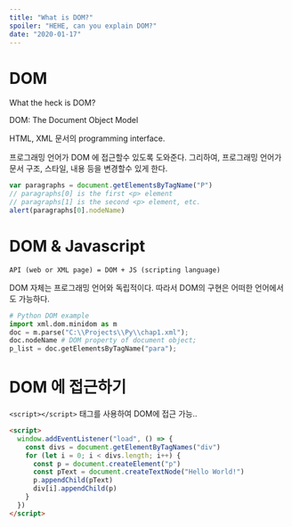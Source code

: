```yaml
---
title: "What is DOM?"
spoiler: "HEHE, can you explain DOM?"
date: "2020-01-17"
---
```


# DOM

What the heck is DOM?

DOM: The Document Object Model

HTML, XML 문서의 programming interface.

프로그래밍 언어가 DOM 에 접근할수 있도록 도와준다. 그리하여, 프로그래밍 언어가 문서 구조, 스타일, 내용 등을 변경할수 있게 한다.

```js
var paragraphs = document.getElementsByTagName("P")
// paragraphs[0] is the first <p> element
// paragraphs[1] is the second <p> element, etc.
alert(paragraphs[0].nodeName)
```

# DOM & Javascript

`API (web or XML page) = DOM + JS (scripting language)`

DOM 자체는 프로그래밍 언어와 독립적이다.
따라서 DOM의 구현은 어떠한 언어에서도 가능하다.

```python
# Python DOM example
import xml.dom.minidom as m
doc = m.parse("C:\\Projects\\Py\\chap1.xml");
doc.nodeName # DOM property of document object;
p_list = doc.getElementsByTagName("para");
```

# DOM 에 접근하기

`<script></script>` 태그를 사용하여 DOM에 접근 가능..

```html
<script>
  window.addEventListener("load", () => {
    const divs = document.getElementByTagNames("div")
    for (let i = 0; i < divs.length; i++) {
      const p = document.createElement("p")
      const pText = document.createTextNode("Hello World!")
      p.appendChild(pText)
      div[i].appendChild(p)
    }
  })
</script>
```
